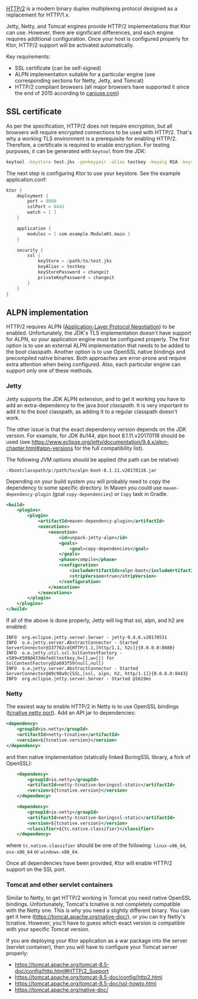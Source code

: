 [//]: # (title: HTTP/2)
[//]: # (caption: Configure HTTP/2 in Different Application Engines)
[//]: # (category: advanced)
[//]: # (permalink: /advanced/http2.html)
[//]: # (ktor_version_review: 1.0.0)

[HTTP/2](https://en.wikipedia.org/wiki/HTTP/2) is a modern binary duplex multiplexing protocol designed as a replacement for HTTP/1.x.

Jetty, Netty, and Tomcat engines provide HTTP/2 implementations that Ktor can use. However, there are significant differences,
and each engine requires additional configuration. Once your host is configured properly for Ktor, HTTP/2 support will be activated automatically.

Key requirements:

* SSL certificate (can be self-signed)
* ALPN implementation suitable for a particular engine (see corresponding sections for Netty, Jetty, and Tomcat)
* HTTP/2 compliant browsers (all major browsers have supported it since the end of 2015 according to [caniuse.com](http://caniuse.com/#search=http2))

## SSL certificate

As per the specification, HTTP/2 does not require encryption, but all browsers will require encrypted connections to be used with HTTP/2.
That's why a working TLS environment is a prerequisite for enabling HTTP/2. Therefore, a certificate is required to enable encryption.
For testing purposes, it can be generated with `keytool` from the JDK:

```bash
keytool -keystore test.jks -genkeypair -alias testkey -keyalg RSA -keysize 4096 -validity 5000 -dname 'CN=localhost, OU=ktor, O=ktor, L=Unspecified, ST=Unspecified, C=US'
```

The next step is configuring Ktor to use your keystore. See the example application.conf:


```kotlin
ktor {
    deployment {
        port = 8080
        sslPort = 8443
        watch = [ ]
    }

    application {
        modules = [ com.example.ModuleKt.main ]
    }

    security {
        ssl {
            keyStore = /path/to/test.jks
            keyAlias = testkey
            keyStorePassword = changeit
            privateKeyPassword = changeit
        }
    }
}
```

## ALPN implementation

HTTP/2 requires ALPN ([Application-Layer Protocol Negotiation](https://en.wikipedia.org/wiki/Application-Layer_Protocol_Negotiation)) to be enabled.
Unfortunately, the JDK's TLS implementation doesn't have support for ALPN, so your application engine must be configured properly. 
The first option is to use an external ALPN implementation that needs to be added to the boot classpath.
Another option is to use OpenSSL native bindings and precompiled native binaries. Both approaches are error-prone and require extra attention when being configured.
Also, each particular engine can support only one of these methods.

### Jetty

Jetty supports the JDK ALPN extension, and to get it working you have to add an extra-dependency to the java *boot classpath*.
It is very important to add it to the *boot* classpath, as adding it to a regular classpath doesn't work.

The other issue is that the exact dependency version depends on the JDK version. For example, for JDK 8u144, alpn boot 8.1.11.v20170118
should be used (see <https://www.eclipse.org/jetty/documentation/9.4.x/alpn-chapter.html#alpn-versions> for the full compatibility list).

The following JVM options should be applied (the path can be relative):

```
-Xbootclasspath/p:/path/to/alpn-boot-8.1.11.v20170118.jar
```

Depending on your build system you will probably need to copy the dependency to some specific directory. 
In Maven you could use `maven-dependency-plugin` (goal `copy-dependencies`) or `Copy` task in Gradle.

```xml
<build>
    <plugins>
        <plugin>
            <artifactId>maven-dependency-plugin</artifactId>
            <executions>
                <execution>
                    <id>unpack-jetty-alpn</id>
                    <goals>
                        <goal>copy-dependencies</goal>
                    </goals>
                    <phase>compile</phase>
                    <configuration>
                        <includeArtifactIds>alpn-boot</includeArtifactIds>
                        <stripVersion>true</stripVersion>
                    </configuration>
                </execution>
            </executions>
        </plugin>
    </plugins>
</build>
```

If all of the above is done properly, Jetty will log that ssl, alpn, and h2 are enabled:

```
INFO  org.eclipse.jetty.server.Server - jetty-9.4.6.v20170531
INFO  o.e.jetty.server.AbstractConnector - Started ServerConnector@337762cd{HTTP/1.1,[http/1.1, h2c]}{0.0.0.0:8080}
INFO  o.e.jetty.util.ssl.SslContextFactory - x509=X509@433defed(testkey,h=[],w=[]) for SslContextFactory@2a693f59(null,null)
INFO  o.e.jetty.server.AbstractConnector - Started ServerConnector@49c90a9c{SSL,[ssl, alpn, h2, http/1.1]}{0.0.0.0:8443}
INFO  org.eclipse.jetty.server.Server - Started @1619ms
```

### Netty

The easiest way to enable HTTP/2 in Netty is to use OpenSSL bindings ([tcnative netty port](https://netty.io/wiki/forked-tomcat-native.html)). 
Add an API jar to dependencies:

```xml
<dependency>
    <groupId>io.netty</groupId>
    <artifactId>netty-tcnative</artifactId>
    <version>${tcnative.version}</version>
</dependency>
```

and then  native implementation (statically linked BoringSSL library, a fork of OpenSSL):

```xml
    <dependency>
        <groupId>io.netty</groupId>
        <artifactId>netty-tcnative-boringssl-static</artifactId>
        <version>${tcnative.version}</version>
    </dependency>

    <dependency>
        <groupId>io.netty</groupId>
        <artifactId>netty-tcnative-boringssl-static</artifactId>
        <version>${tcnative.version}</version>
        <classifier>${tc.native.classifier}</classifier>
    </dependency>
```

where `tc.native.classifier` should be one of the following: `linux-x86_64`, `osx-x86_64` or `windows-x86_64`.

Once all dependencies have been provided, Ktor will enable HTTP/2 support on the SSL port.

### Tomcat and other servlet containers

Similar to Netty, to get HTTP/2 working in Tomcat you need native OpenSSL bindings. Unfortunately, Tomcat's tcnative is not completely compatible with the Netty one.
This is why you need a slightly different binary. You can get it here (<https://tomcat.apache.org/native-doc/>), or you can try Netty's tcnative. However,
you'll have to guess which exact version is compatible with your specific Tomcat version.

If you are deploying your Ktor application as a war package into the server (servlet container), then you will have to configure your Tomcat server properly:

* <https://tomcat.apache.org/tomcat-8.5-doc/config/http.html#HTTP/2_Support>
* <https://tomcat.apache.org/tomcat-8.5-doc/config/http2.html>
* <https://tomcat.apache.org/tomcat-8.5-doc/ssl-howto.html>
* <https://tomcat.apache.org/native-doc/>